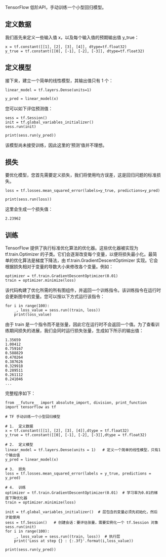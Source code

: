 TensorFlow 低阶API，手动训练一个小型回归模型。

## 定义数据 ##

我们首先来定义一些输入值 x，以及每个输入值的预期输出值 y_true：

    x = tf.constant([[1], [2], [3], [4]], dtype=tf.float32)
    y_true = tf.constant([[0], [-1], [-2], [-3]], dtype=tf.float32)

## 定义模型 ##

接下来，建立一个简单的线性模型，其输出值只有 1 个：
 
    linear_model = tf.layers.Dense(units=1)
    
    y_pred = linear_model(x)

您可以如下评估预测值：

    sess = tf.Session()
    init = tf.global_variables_initializer()
    sess.run(init)
    
    print(sess.run(y_pred))

该模型尚未接受训练，因此这里的‘预测’值并不理想。

## 损失 ##

要优化模型，您首先需要定义损失，我们将使用均方误差，这是回归问题的标准损失。

    loss = tf.losses.mean_squared_error(labels=y_true, predictions=y_pred)
    
    print(sess.run(loss))

这里会生成一个损失值：

    2.23962

## 训练 ##

TensorFlow 提供了执行标准优化算法的优化器。这些优化器被实现为 tf.train.Optimizer 的子类。它们会逐渐改变每个变量，以便将损失最小化。最简单的优化算法是梯度下降法，由 tf.train.GradientDescentOptimizer 实现。它会根据损失相对于变量的导数大小来修改各个变量。例如：

    optimizer = tf.train.GradientDescentOptimizer(0.01)
    train = optimizer.minimize(loss)

该代码构建了优化所需的所有图组件，并返回一个训练指令。该训练指令在运行时会更新图中的变量。您可以按以下方式运行该指令：

    for i in range(100):
    	_, loss_value = sess.run((train, loss))
    	print(loss_value)

由于 train 是一个指令而不是张量，因此它在运行时不会返回一个值。为了查看训练期间损失的进展，我们会同时运行损失张量，生成如下所示的输出值：

    1.35659
    1.00412
    0.759167
    0.588829
    0.470264
    0.387626
    0.329918
    0.289511
    0.261112
    0.241046
    ...

完整程序如下：

    from __future__ import absolute_import, division, print_function
    import tensorflow as tf
    
    # TF 手动训练一个小型回归模型
    
    # 1.  定义数据
    x = tf.constant([[1], [2], [3], [4]],dtype = tf.float32)
    y_true = tf.constant([[0], [-1], [-2], [-3]],dtype = tf.float32)
    
    # 2.  定义模型
    linear_model = tf.layers.Dense(units = 1)   # 定义一个简单的线性模型，只有1个输出值
    y_pred = linear_model(x)
    
    # 3.  损失
    loss = tf.losses.mean_squared_error(labels = y_true, predictions = y_pred)
    
    # 4.  训练
    optimizer = tf.train.GradientDescentOptimizer(0.01)  # 学习率为0.01的梯度下降优化器
    train = optimizer.minimize(loss)
    
    init = tf.global_variables_initializer()  # 层包含的变量必须先初始化，然后才能使用
    sess = tf.Session()   # 创建会话：要评估张量，需要实例化一个 tf.Session 对象
    sess.run(init)
    for i in range(100):
	    _, loss_value = sess.run((train, loss))  # 执行层
	    print('Loss at step {} : {:.3f}'.format(i,loss_value))
    
    print(sess.run(y_pred))